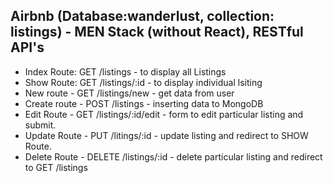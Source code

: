 <h2> Airbnb (Database:wanderlust, collection: listings) - MEN Stack (without React), RESTful API's</h2>
<ul>
    <li>Index Route: GET /listings - to display all Listings</li>
    <li>Show Route: GET /listings/:id - to display individual lsiting</li>
    <li>New route - GET /listings/new - get data from user</li>
    <li> Create route - POST /listings - inserting data to MongoDB </li>
    <li>Edit Route - GET /listings/:id/edit - form to edit particular listing and submit.</li>
    <li>Update Route - PUT /litings/:id - update listing and redirect to SHOW Route.</li>
    <li>Delete Route - DELETE /listings/:id - delete particular listing and redirect to GET /listings</li>
    <!-- <li></li> -->
</ul>

<!-- 47. Phase 1 (part a) - CRUD operations - [1] to [9]
[1] basic setup -- installing express, ejs, mongoose. 
    index.js -- require express, initialize app, lister to port for requests, setup up home root "/" to verify working.
    require mongoose, setup connection.
[2] define Schema and model(in models/listing.js) and export it. require listing in app.js. create new document using instance of listing. verfiy whether document insertion is working through mongosh (MongoDb shell).
[3] repository link: https://github.com/apna-college/wanderlust
initialise database, data link: https://github.com/apna-college/wanderlust/blob/main/init/data.js
[4] Initilization of database: used to intialize databse with new data, helpfull whenever we need to reinitialise database. File: init/data.js (contains data).... File: init/index.js (contains required to code to cleanup existing database and insert intilisation data).
[5] Index Route: GET /listings - to display all Listings
[6] Show Route: GET /listings/:id - to desplay individual listing
[7] New and Create Route - 
    New route - GET /listings/new - get data from user
    Create route - POST /listings - inserting data to MongoDB
[8] Edit and Update Route
    Edit Route - GET /listings/:id/edit - form to edit particular listing and submit.
    Update Route - PUT /listings/:id - update listing and redirect to SHOW Route.
[9] Delete Route - DELETE /listings/:id - delete particular listing and redirect to GET /listings.

 -->

 <!-- 48. Phase 1 (Part b) - Apply Styling - [10] to [17]
[10] 01. Creating Boilerplate -- making use of EJS Mate (npm i ejs-mate, const ejsMate = require("ejs-mate"), app.engine('ejs', ejsMate)) to enhanced templating. common templatings in many pages can be put into views/layouts folder (here we have boilerplate.ejs) and import in ejs files ex: like Navbar, Footer etc..
 And Creting public folder. May contain css files,js files,images.

[11] 02. Navbar (views/includes/navbar.ejs)- attaching NavBar in Boilerplate file, using Bootstrap
[12] 03. Footer (views/includes/footer.ejs) - attaching Footer in Boilerplate file
[13] 04. Index page Styling -> displaying contents in card using bootstrap (modifying /listings/index.ejs)
[14] 05. Styling New Listing (Add new listing page) 
important concepts: flex: 1; (short hand for flex: flex-grow flex-shrink flex-basis) used for responsiveness when parent container is flex. FLEW GROW: default(0) means even if conainer have empty space, elements will not occupy anythin. value "1" means elements will equally occupy empty space. can have any range of positive number's and each element/child can have different value. value "2" mean element occupies free space twice than other elements.
FLEW SHRINK: default(1) means the elements will shrink if window/screen size decreases to fit current size, value "0" - element will not shrink and overflows. 
FLEX BASIS: 0 allows all elements to occupy availabe free space evenly and all element will have same size.

ROW-COLS: splitting screen into rows and cols and adjusting elements size; bootstrap-gutters

[15] 06.Styling Edit Listing page - same style as Add New Listing page. only difference is we use value="" attribute insted of placeholder.

[16] 07.Styling Show Listing using Bootstrap
[17] 50, 51 folders - Learnt Middlewares and Error Handling.
 -->

 <!-- 51. Project - Phase 1(Part c) - [18] to [25]
 [18] 01. Client-Side Form Validation - using Bootstrap form validations and disabling browsers default validation.
 Step 1: adding "novalidate" if form tag. second, adding class="needs-validation" in form tag. third, adding js code(in bootdtrap website) in public/js/script.js file and mentioning it in boilerplate.ejs.

[19] 02. Success and Failure text (displaying message with validation in form) in both new.ejs and edit.ejs.
 but there is still vulnerability in our verification as we can't send data via form, if we send data via hoppscotch or API directly then invalid data get stored in database so we need to use server side validation.

 [20] 03. Custom error Handling. adding middleware in app.js to handle error while adding new data to database.

 [21] 04. Adding wrapAsync /utils/wrapAsync.js. making use of wrapAsync in place of try-catch block done in above (create route). 
 [22] 05. Adding ExpressError /util/ExpressError.js. defining custom error name and status. defining middleware for wild card route, adding server sd\ide validations for delete route, edit route etc..
[23] 06. views/listings/error.ejs - displaying error message using bootstrap "alerts". 
[24] 07. Validation for Schema (Server side error handling (verify empty object data i.e., applying validation for individual fields)) and using npm i joi. using "joi" npm package formschema verification (sends error if the inout fields are empty while submitting form). defining new file ./schema.js for defining joi schema for verification.
[25] 08. Validation for Schema (using Middleware). all the above code is put in function and used as a middleware for create and update route and making use of addition "details" sent in error.
 --> 

<!-- 52. Database Relationships - learning relationships in MongoDB (how to connect two tables) - just learning
 -->

 <!-- 53.  Project - phase 2 (Part A) - [26] to [33]
    [26] 03. models/reviews.js -- created new reviews model(for storing comment-String, rating(1 to 5)-Number, createdAt-date and time) for storing reviews of all listings. and Added "reviews" field in listings model, which stores ObjectIDs of reviews.

    [27] 04. creating form for taking reviews in show.ejs .. just form, post request is not implemented
    [28] 05. submitting reviews form - post request - POST /listings/:id/reviews - getting review object, storing it in reviews and pushing in listings.reviews array.

    [29] 06. Client ans Server Side validation for Reviews - client(Form validation - making input fields required) - server side(Joi validation - creating schem in schema.js -> requiring in app.js, creating a function and using it as middleware in /listings/:id/reviews. also using wrapAsync() for error handling).

    [30] 07. Render Reviews - displaying all review of each listing in show.ejs ... making use of .populate("reviews") in show route(app.js) .. without styling

    [31] 08. Add Styling to Reviews in show.ejs
    [32] 09. Delete button for reviews - show.ejs - DELETE ROUTE - /listings/:id/reviews/:reviewId
        Making use of Mongo $pull Operator (for deleting reivew ObjectID() from listing.reviews array).
        "" The $pull operator removes from an existing array all instances of a value or values that match a specified condition. ""
    [33] 10. Handling Delete Listing - Creating delete Middleware for reviews /models/listing/js - after execution of delete route in [32] step it automatically executes this middleware which deletes all reviews associated with this listing in Reviews Collection/model

-->

<!-- 54. Project - Phase 2 (part b) 
    01, 02 are basics of express router

  [34] 03. Learning about "Express Router", Restructuring (We do in Major projects). Creating a new folder "routes" in main directory. from app.js we cut and paste all the /listings/ routes to routes/listing.js and Middlewares it used. copy past all the required packages. In /routes/listings.js : replacing all app with router ex: replacing app.get with router.get. and we are removing /listings/ in all routes.
  In app.js, replacing all that listing code with app.use("/listings", listings);

  [35] 04. Likewise, we are doing restructuring for Reviews routes and new concept MERGE PARAMS (while giving reviews after replacing all the code, it will not work because the ID in the route is not reaching /routes/review.js. so while requiring Router({mergeParams: true}) in review.js).
  i.e., removing all the code that belongs to reviews route from app.js to /routes/review.js

  and new concept: Merge Params
    while giving reviews after replacing all the code, it will not work because the ID in the route is not reaching /routes/review.js.
    error: Cannot read properties of null (reading 'reviews')
    Here comes MERGE PARAMS concept,
    instead of: const router = express.Router();
    we use: const router = express.Router({ mergeParams: true });
    Which merges parents(app.js) route with child route(routes in /routes/review.js)

    reference: expressjs.com/en/4x/api.html#express.router

    05 to 08 - About Web cookies (we use them to store some info from server to browser and after that, that information can be shared by all other pages). Mostly used for Authentication and Authirization. 
    



-->